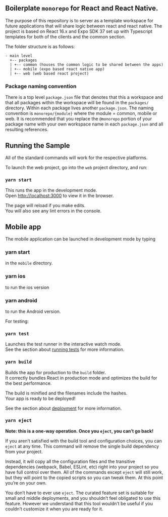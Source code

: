 ## Boilerplate `monorepo` for React and React Native.

The purpose of this repository is to server as a template workspace for future applications that will share logic between react and react native.
The project is based on React 16.x and Expo SDK 37 set up with Typescript templates for both of the clients and the common section.

The folder structure is as follows:
```
- main level
  +-- packages
  | +-- common (houses the common logic to be shared between the apps)
  | +-- mobile (expo based react native app)
  | +-- web (web based react project)
```
### Package naming convention

There is a top level `package.json` file that denotes that this a workspace and that all packages within the workspace will be found in the `packages/` directory. Within each package lives another `package.json`. The naming convention is `monorepo/{module}` where the module = common, mobile or web. It is recommended that you replace the `@monorepo` portion of your package name with your own workspace name in each `package.json` and all resulting references.

## Running the Sample

All of the standard commands will work for the respective platforms.

To launch the web project, go into the `web` project directory, and run:

### `yarn start`

This runs the app in the development mode.<br />
Open [http://localhost:3000](http://localhost:3000) to view it in the browser.

The page will reload if you make edits.<br />
You will also see any lint errors in the console.

## Mobile app

The mobile application can be launched in development mode by typing

### yarn start

in the `mobile` directory.

### yarn ios

to run the ios version

### yarn android

to run the Android version.

For testing:

### `yarn test`

Launches the test runner in the interactive watch mode.<br />
See the section about [running tests](https://facebook.github.io/create-react-app/docs/running-tests) for more information.

### `yarn build`

Builds the app for production to the `build` folder.<br />
It correctly bundles React in production mode and optimizes the build for the best performance.

The build is minified and the filenames include the hashes.<br />
Your app is ready to be deployed!

See the section about [deployment](https://facebook.github.io/create-react-app/docs/deployment) for more information.

### `yarn eject`

**Note: this is a one-way operation. Once you `eject`, you can’t go back!**

If you aren’t satisfied with the build tool and configuration choices, you can `eject` at any time. This command will remove the single build dependency from your project.

Instead, it will copy all the configuration files and the transitive dependencies (webpack, Babel, ESLint, etc) right into your project so you have full control over them. All of the commands except `eject` will still work, but they will point to the copied scripts so you can tweak them. At this point you’re on your own.

You don’t have to ever use `eject`. The curated feature set is suitable for small and middle deployments, and you shouldn’t feel obligated to use this feature. However we understand that this tool wouldn’t be useful if you couldn’t customize it when you are ready for it.
